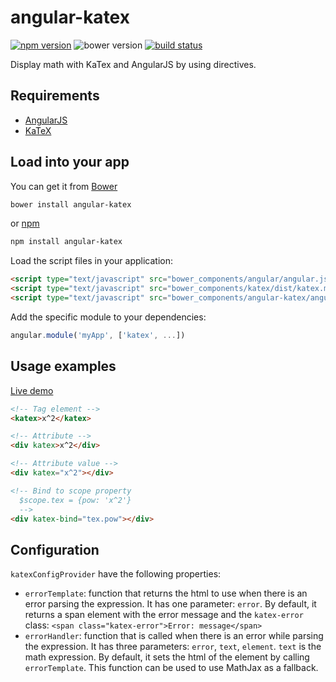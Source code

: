 # angular-katex

[![npm version](http://img.shields.io/npm/v/angular-katex.svg)](https://npmjs.org/package/angular-katex) ![bower version](https://img.shields.io/bower/v/angular-katex.svg) [![build status](https://img.shields.io/travis/tfoxy/angular-katex.svg)](https://travis-ci.org/tfoxy/angular-katex)

Display math with KaTex and AngularJS by using directives.


## Requirements

  - [AngularJS](https://github.com/angular/angular.js)
  - [KaTeX](https://github.com/Khan/KaTeX)


## Load into your app

You can get it from [Bower](http://bower.io/)

```sh
bower install angular-katex
```

or [npm](http://npmjs.com/)

```sh
npm install angular-katex
```

Load the script files in your application:

```html
<script type="text/javascript" src="bower_components/angular/angular.js"></script>
<script type="text/javascript" src="bower_components/katex/dist/katex.min.js"></script>
<script type="text/javascript" src="bower_components/angular-katex/angular-katex.js"></script>
```

Add the specific module to your dependencies:

```javascript
angular.module('myApp', ['katex', ...])
```


## Usage examples

[Live demo](http://jsbin.com/bidici/edit?html,output)

```html
<!-- Tag element -->
<katex>x^2</katex>

<!-- Attribute -->
<div katex>x^2</div>

<!-- Attribute value -->
<div katex="x^2"></div>

<!-- Bind to scope property
  $scope.tex = {pow: 'x^2'}
  -->
<div katex-bind="tex.pow"></div>
```


## Configuration

`katexConfigProvider` have the following properties:
 
   - `errorTemplate`: function that returns the html to use when there is an error parsing the expression.
   It has one parameter: `error`.
   By default, it returns a span element with the error message and the `katex-error` class: `<span class="katex-error">Error: message</span>`
   - `errorHandler`: function that is called when there is an error while parsing the expression.
   It has three parameters: `error`, `text`, `element`. `text` is the math expression.
   By default, it sets the html of the element by calling `errorTemplate`.
   This function can be used to use MathJax as a fallback.
